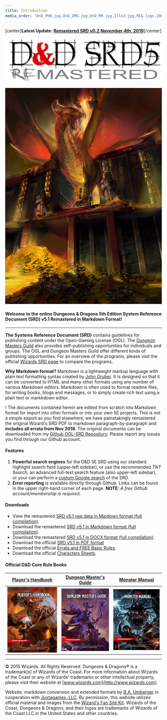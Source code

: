 ```yaml
---
title: Introduction
media_order: 'DnD_PHB.jpg,DnD_DMG.jpg,DnD_MM.jpg,Illo2.jpg,RE&.logo.1000.286.144.png'
---
```


[center]**Latest Update: [Remastered SRD v0.2 November 4th, 2019](https://ogl-srd5.com/changelog#november4th2019)**[/center]

![REmastered Logo](RE&.logo.1000.286.144.png)

![Fan Site Kit Image](Illo2.jpg)

#### Welcome to the online Dungeons & Dragons 5th Edition System Reference Document (SRD) v5.1 Remastered in Markdown Format!

---

**The Systems Reference Document (SRD)** contains guidelines for publishing content under the Open-Gaming License (OGL). The [Dungeon Masters Guild](http://dungeonmastersguild.com/) also provides self-publishing opportunities for individuals and groups. The OGL and Dungeon Masters Guild offer different kinds of publishing opportunities. For an overview of the programs, please visit the official [Wizards SRD page](http://dnd.wizards.com/articles/features/systems-reference-document-srd) to compare the programs.

**Why Markdown format?** Markdown is a lightweight markup language with plain text formatting syntax created by [John Gruber](https://daringfireball.net). It is designed so that it can be converted to HTML and many other formats using any number of various Markdown editors. Markdown is often used to format readme files, for writing books, blogs and messages, or to simply create rich text using a plain text or markkdown editor.

! The documents contained herein are edited from scratch into Markdown format for import into other formats or into your own 5E projects. This is not a simple export as you find elsewhere, we have painstakingly remastered the original Wizard's SRD PDF to markdown paragraph-by-paragraph and **includes all errata from Nov 2018**. The original documents can be downloaded from my [Github OGL-SRD Repository](https://github.com/Umbyology/OGL-SRD5). Please report any issues you find through our Github account.

#### Features
1.  **Powerful search engines** for the D&D 5E SRD using our standard highlight search field (upper-left sidebar), or use the recommended _TNT Search_, an advanced full-text search feature (also upper-left sidebar), or your can perform a [custom Google search](https://cse.google.com/cse?cx=001286843246981938841:_5jzoxwanvq) of the SRD.
2.  **Error reporting** is available directly through Github. Links can be found in the upper right-hand corner of each page. **NOTE:** _A free Github account/membership is required_.

#### Downloads

*   View the remastered [SRD v5.1 raw data in Mardown format (full compilation)](https://raw.githubusercontent.com/Umbyology/OGL-SRD5/master/formats/markdown/D%26D%205E%20SRD%20Full%20Compile-v0.2.1.md).
*   Download the remastered [SRD v5.1 in Markdown format (full compilation)](https://github.com/Umbyology/OGL-SRD5/raw/master/formats/markdown/D%26D%205E%20SRD%20Full%20Compile-v0.2.1.md).
*   Download the remastered [SRD v5.1 in DOCX format (full compilation)](https://github.com/Umbyology/OGL-SRD5/tree/master/formats/docx).
*   Download the official [SRD v5.1 in PDF format](http://media.wizards.com/2016/downloads/DND/SRD-OGL_V5.1.pdf)
*   Download the official [Errata and FREE Basic Rules](http://dnd.wizards.com/articles/features/basicrules).
*   Download the official [Characters Sheets](http://dnd.wizards.com/articles/features/character_sheets).

#### Official D&D Core Rule Books

| <center>[Player's Handbook](https://www.amazon.com/Players-Handbook-Dungeons-Dragons-Wizards/dp/0786965606/ref=asap_bc?ie=UTF8)</center> | <center>[Dungeon Master's Guide](https://www.amazon.com/Dungeon-Masters-Guide-Core-Rulebook/dp/0786965622/ref=asap_bc?ie=UTF8)</center> | <center>[Monster Manual](https://www.amazon.com/Monster-Manual-Core-Rulebook-Wizards/dp/0786965614/ref=asap_bc?ie=UTF8)</center> |
|:---------------------------------------------------------------------------------------------------------------------------------------- |:--------------------------------------------------------------------------------------------------------------------------------------- |:-------------------------------------------------------------------------------------------------------------------------------- |
| ![PHB](DnD_PHB.jpg)                                                                                                                      | ![DMG](DnD_DMG.jpg)                                                                                                                     | ![MM](DnD_MM.jpg)                                                                                                                |

<hr>

© 2015 Wizards. All Rights Reserved. Dungeons & Dragons® is a trademark[s] of Wizards of the Coast. For more information about Wizards of the Coast or any of Wizards' trademarks or other intellectual property, please visit their website at [www.wizards.com](http://www.wizards.com).

Website, markdown conversion and extended formats by [B.A. Umberger](http://www.umbyology.com) in cooperation with [Juxtagames, LLC](http://www.juxta.games). By permission, this website utilizes official material and images from the [Wizard's Fan Site Kit](http://dnd.wizards.com/articles/features/fan-site-kit). Wizards of the Coast, Dungeons & Dragons, and their logos are trademarks of Wizards of the Coast LLC in the United States and other countries.
